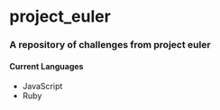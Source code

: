 # project_euler

### A repository of challenges from project euler

#### Current Languages
- JavaScript
- Ruby
